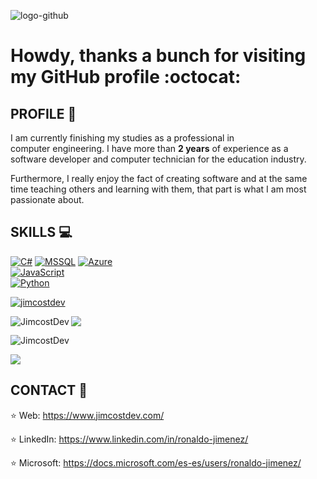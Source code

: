 ![logo-github](https://user-images.githubusercontent.com/53100460/88737085-7e73a480-d0fe-11ea-88de-5f60e76f717c.png)

# Howdy, thanks a bunch for visiting my GitHub profile :octocat:
 

## PROFILE :necktie:

I am currently finishing my studies as a professional in computer engineering.
I have more than **2 years** of experience as a software developer and computer technician for the education industry.

Furthermore, I really enjoy the fact of creating software and at the same time teaching others and learning with them, that part is what I am most passionate about.


## SKILLS :computer:
[![C#](https://img.shields.io/badge/.NET-5c2992?style=for-the-badge&logo=dotnet&logoColor=white&labelColor=101010)]()
[![MSSQL](https://img.shields.io/badge/SQL%20Server-df0527?style=for-the-badge&logo=microsoft-sql-server&logoColor=white&labelColor=101010)]()
[![Azure](https://img.shields.io/badge/Azure-39ccf4?style=for-the-badge&logo=microsoft-azure&logoColor=white&labelColor=101010)]()
</br>
[![JavaScript](https://img.shields.io/badge/JavaScript-F7DF1E?style=for-the-badge&logo=javascript&logoColor=white&labelColor=101010)]()
</br>
[![Python](https://img.shields.io/badge/Python-1f425f?style=for-the-badge&logo=python&logoColor=white&labelColor=101010)]()
</br>

<p align="left"> <a href="https://github.com/ryo-ma/github-profile-trophy"><img src="https://github-profile-trophy.vercel.app/?username=JimcostDev&&theme=github_dark" alt="jimcostdev" /></a> </p>

<p><img align="left" src="https://github-readme-stats.vercel.app/api/top-langs?username=JimcostDev&show_icons=true&locale=en&layout=compact&theme=github_dark" alt="JimcostDev" /></p>

![](https://github-profile-summary-cards.vercel.app/api/cards/stats?username=JimcostDev&theme=github_dark) 

<p><img align="center" src="https://github-readme-streak-stats.herokuapp.com/?user=JimcostDev&theme=github_dark" alt="JimcostDev" /></p>

![](https://komarev.com/ghpvc/?username=JimcostDev)

## CONTACT :handshake: 
:star:  Web: https://www.jimcostdev.com/

:star:  LinkedIn: https://www.linkedin.com/in/ronaldo-jimenez/

:star: Microsoft: https://docs.microsoft.com/es-es/users/ronaldo-jimenez/

